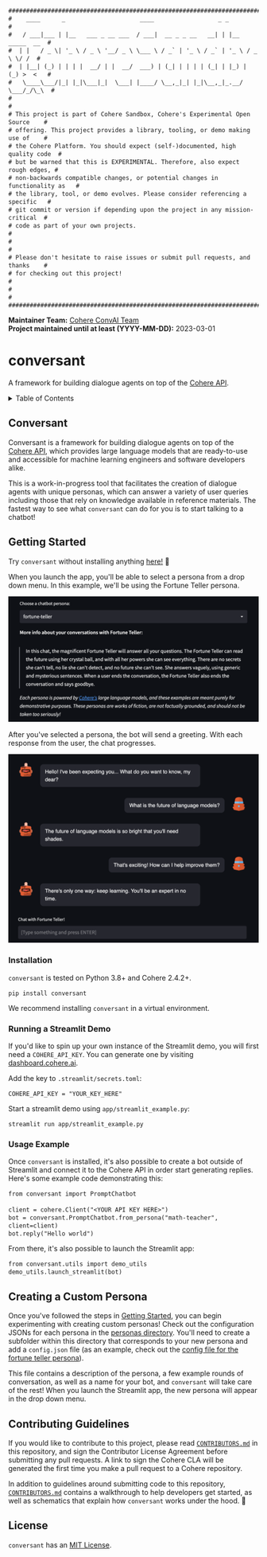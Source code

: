```
################################################################################
#    ____      _                     ____                  _ _                 #
#   / ___|___ | |__   ___ _ __ ___  / ___|  __ _ _ __   __| | |__   _____  __  #
#  | |   / _ \| '_ \ / _ \ '__/ _ \ \___ \ / _` | '_ \ / _` | '_ \ / _ \ \/ /  #
#  | |__| (_) | | | |  __/ | |  __/  ___) | (_| | | | | (_| | |_) | (_) >  <   #
#   \____\___/|_| |_|\___|_|  \___| |____/ \__,_|_| |_|\__,_|_.__/ \___/_/\_\  #
#                                                                              #
# This project is part of Cohere Sandbox, Cohere's Experimental Open Source    #
# offering. This project provides a library, tooling, or demo making use of    #
# the Cohere Platform. You should expect (self-)documented, high quality code  #
# but be warned that this is EXPERIMENTAL. Therefore, also expect rough edges, #
# non-backwards compatible changes, or potential changes in functionality as   #
# the library, tool, or demo evolves. Please consider referencing a specific   #
# git commit or version if depending upon the project in any mission-critical  #
# code as part of your own projects.                                           #
#                                                                              #
# Please don't hesitate to raise issues or submit pull requests, and thanks    #
# for checking out this project!                                               #
#                                                                              #
################################################################################
```

**Maintainer Team:** [Cohere ConvAI Team](mailto:convai@cohere.com) \
**Project maintained until at least (YYYY-MM-DD):** 2023-03-01

# conversant
A framework for building dialogue agents on top of the [Cohere API](https://docs.cohere.ai/). 

<!-- TABLE OF CONTENTS -->
<details>
  <summary>Table of Contents</summary>
  <ol>
    <li>
      <a href="#conversant">Conversant</a>
    </li>
    <li>
      <a href="#getting-started">Getting Started</a>
      <ul>
        <li><a href="#installation">Installation</a></li>
        <li><a href="#running-a-streamlit-demo">Running a Streamlit Demo</a></li>
        <li><a href="#usage-example">Usage Example</a></li>
      </ul>
    </li>
    <li><a href="#creating-a-custom-persona">Creating a Custom Persona</a></li>
    <li><a href="#contributing-guidelines">Contributing Guidelines</a></li>
    <li><a href="#maintainers">Maintainers</a></li>
    <li><a href="#license">License</a></li>
  </ol>
</details>



## Conversant
Conversant is a framework for building dialogue agents on top of the [Cohere API](https://docs.cohere.ai/), which provides large language models that are ready-to-use and accessible for machine learning engineers and software developers alike. 

This is a work-in-progress tool that facilitates the creation of dialogue agents with unique personas, which can answer a variety of user queries including those that rely on knowledge available in reference materials. The fastest way to see what `conversant` can do for you is to start talking to a chatbot! 

## Getting Started

Try `conversant` without installing anything [here!](https://cohere-ai-sandbox-conversant-lib-appstreamlit-example-hgyk4x.streamlitapp.com/) :tada:

When you launch the app, you'll be able to select a persona from a drop down menu. In this example, we'll be using the Fortune Teller persona.

<center>
<img src="images/fortune-teller-setup.png" alt="Screenshot showing the description of the Fortune Teller persona, as well as a disclaimer about the demo nature of these personas." width="700">
</center>

After you've selected a persona, the bot will send a greeting. With each response from the user, the chat progresses.

<center>
<img src="images/fortune-teller-chat.png" alt="Screenshot showing an exchange between a Fortune Teller chatbot and a user." width="700">
</center>

### Installation
`conversant` is tested on Python 3.8+ and Cohere 2.4.2+.

```
pip install conversant
```

We recommend installing `conversant` in a virtual environment. 

### Running a Streamlit Demo
If you'd like to spin up your own instance of the Streamlit demo, you will first need a `COHERE_API_KEY`. 
You can generate one by visiting [dashboard.cohere.ai](https://dashboard.cohere.ai). 

Add the key to `.streamlit/secrets.toml`:
```
COHERE_API_KEY = "YOUR_KEY_HERE"
```

Start a streamlit demo using `app/streamlit_example.py`:
```
streamlit run app/streamlit_example.py
```

### Usage Example

Once `conversant` is installed, it's also possible to create a bot outside of Streamlit and connect it to the Cohere API in order start generating replies. Here's some example code demonstrating this:

```
from conversant import PromptChatbot

client = cohere.Client("<YOUR API KEY HERE>")
bot = conversant.PromptChatbot.from_persona("math-teacher", client=client)
bot.reply("Hello world")
```

From there, it's also possible to launch the Streamlit app:

```
from conversant.utils import demo_utils
demo_utils.launch_streamlit(bot)
```

## Creating a Custom Persona
Once you've followed the steps in [Getting Started](#getting-started), you can begin experimenting with creating custom personas! Check out the configuration JSONs for each persona in the [personas directory](/conversant/personas/). You'll need to create a subfolder within this directory that corresponds to your new persona and add a `config.json` file (as an example, check out the [config file for the fortune teller persona](/conversant/personas/fortune-teller/config.json)). 

This file contains a description of the persona, a few example rounds of conversation, as well as a name for your bot, and `conversant` will take care of the rest! When you launch the Streamlit app, the new persona will appear in the drop down menu.

## Contributing Guidelines
If you would like to contribute to this project, please read [`CONTRIBUTORS.md`](CONTRIBUTORS.md)
in this repository, and sign the Contributor License Agreement before submitting
any pull requests. A link to sign the Cohere CLA will be generated the first time 
you make a pull request to a Cohere repository.

In addition to guidelines around submitting code to this repository, [`CONTRIBUTORS.md`](CONTRIBUTORS.md) contains a walkthrough to help developers get started, as well as schematics that explain how `conversant` works under the hood. :wrench:

## License
`conversant` has an [MIT License](LICENSE).
